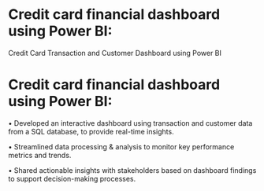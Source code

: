 # Credit card financial dashboard using Power BI:
Credit Card Transaction and Customer Dashboard using Power BI

# Credit card financial dashboard using Power BI:

• Developed an interactive dashboard using
transaction and customer data from a SQL database,
to provide real-time insights.

• Streamlined data processing & analysis to monitor
key performance metrics and trends.

• Shared actionable insights with stakeholders based
on dashboard findings to support decision-making
processes.
